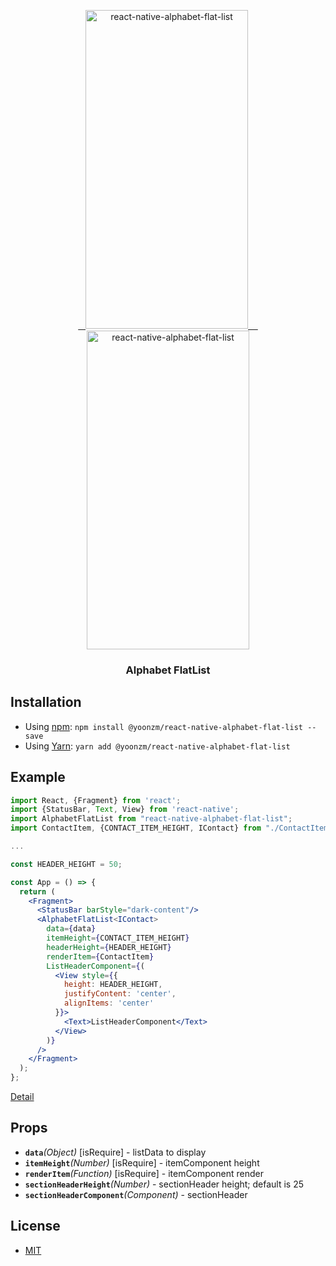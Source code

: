 <p align="center" >
   <a href="https://github.com/yoonzm/react-native-alphabet-flat-list">
    <img alt="react-native-alphabet-flat-list" src="https://github.com/yoonzm/react-native-alphabet-flat-list/blob/master/screenshot/image1.gif" width="260" height="510" />
    <img alt="react-native-alphabet-flat-list" src="https://github.com/yoonzm/react-native-alphabet-flat-list/blob/master/screenshot/image2.gif" width="260" height="510" />
 </a>
</p>

<h3 align="center">
   Alphabet FlatList
</h3>

## Installation

- Using [npm](https://www.npmjs.com/#getting-started): `npm install @yoonzm/react-native-alphabet-flat-list --save`
- Using [Yarn](https://yarnpkg.com/): `yarn add @yoonzm/react-native-alphabet-flat-list`

## Example
```jsx
import React, {Fragment} from 'react';
import {StatusBar, Text, View} from 'react-native';
import AlphabetFlatList from "react-native-alphabet-flat-list";
import ContactItem, {CONTACT_ITEM_HEIGHT, IContact} from "./ContactItem";

...

const HEADER_HEIGHT = 50;

const App = () => {
  return (
    <Fragment>
      <StatusBar barStyle="dark-content"/>
      <AlphabetFlatList<IContact>
        data={data}
        itemHeight={CONTACT_ITEM_HEIGHT}
        headerHeight={HEADER_HEIGHT}
        renderItem={ContactItem}
        ListHeaderComponent={(
          <View style={{
            height: HEADER_HEIGHT,
            justifyContent: 'center',
            alignItems: 'center'
          }}>
            <Text>ListHeaderComponent</Text>
          </View>
        )}
      />
    </Fragment>
  );
};

```
[Detail](./example/App.tsx)

## Props
- **`data`**_(Object)_ [isRequire] - listData to display
- **`itemHeight`**_(Number)_ [isRequire] - itemComponent height
- **`renderItem`**_(Function)_ [isRequire] - itemComponent render
- **`sectionHeaderHeight`**_(Number)_ - sectionHeader height; default is 25
- **`sectionHeaderComponent`**_(Component)_ - sectionHeader


## License

- [MIT](LICENSE)
